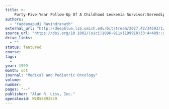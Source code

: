 ```yaml
---
title: >-
    Forty-Five-Year Follow-Up Of A Childhood Leukemia Survivor:Serendipity Orkarma?
authors:
  - "Yaddanapudi Ravindranath"
external_url: "http://deepblue.lib.umich.edu/bitstream/2027.42/34593/1/15_ftp.pdf"
source_url: "https://doi.org/10.1002/(sici)1096-911x(199910)33:4<409::aid-mpo15>3.0.co;2-k"
drive_links:
  - ""
status: featured
course: 
tags:
  - 
year: 1999
month: oct
journal: "Medical and Pediatric Oncology"
volume: 
number: 
pages: "--"
publisher: "Alan R. Liss, Inc."
openalexid: W2058893549
---
```


>

